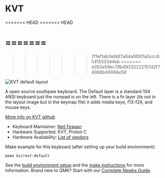 # KVT
<<<<<<< HEAD
<<<<<<< HEAD

=======
===
>>>>>>> 7f1ef1ab3ebbf7a64af4901a5ccc65415533d4eb
=======
>>>>>>> e050e59ec79b49332222157d2f74968b49066e58

![KVT default layout](https://i.imgur.com/nPwxzdU.jpg)

A open source southpaw keyboard. The Default layer is a standard 104 ANSI keyboard just the numpad is on the left.
There is a fn layer (its not in the layout image but in the keymap file) it adds media keys, f13-f24, and mouse keys.

[More info on KVT github](https://github.com/Hybrid65/KVT)

* Keyboard Maintainer: [Neil Feagan](https://github.com/Hybrid65)
* Hardware Supported: KVT, Proton C
* Hardware Availability: [List of vendors](https://qmk.fm/proton-c)

Make example for this keyboard (after setting up your build environment):

    make kv/revt:default

See the [build environment setup](https://docs.qmk.fm/#/getting_started_build_tools) and the [make instructions](https://docs.qmk.fm/#/getting_started_make_guide) for more information. Brand new to QMK? Start with our [Complete Newbs Guide](https://docs.qmk.fm/#/newbs).
